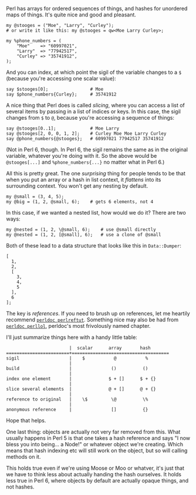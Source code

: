 Perl has arrays for ordered sequences of things, and hashes for unordered maps
of things. It's quite nice and good and pleasant.

    my @stooges = ("Moe", "Larry", "Curley");
    # or write it like this: my @stooges = qw<Moe Larry Curley>;

    my %phone_numbers = (
        "Moe"    => "60997021",
        "Larry"  => "77942517",
        "Curley" => "35741912",
    );

And you can index, at which point the sigil of the variable changes to a `$`
(because you're accessing one scalar value):

    say $stooges[0];                # Moe
    say $phone_numbers{Curley};     # 35741912

A nice thing that Perl does is called *slicing*, where you can access a list of
several items by passing in a list of indices or keys. In this case, the sigil
changes from `$` to `@`, because you're accessing a sequence of things:

    say @stooges[0..1];             # Moe Larry
    say @stooges[2, 0, 0, 1, 2];    # Curley Moe Moe Larry Curley
    say @phone_numbers{@stooges};   # 60997021 77942517 35741912

(Not in Perl 6, though. In Perl 6, the sigil remains the same as in the
original variable, whatever you're doing with it. So the above would be
`@stooges[...]` and `%phone_numbers{...}` no matter what in Perl 6.)

All this is pretty great. The one *surprising* thing for people tends to be
that when you put an array or a hash in list context, it *flattens* into its
surrounding context. You won't get any nesting by default.

    my @small = (3, 4, 5);
    my @big = (1, 2, @small, 6);    # gets 6 elements, not 4

In this case, if we wanted a nested list, how would we do it? There are two
ways:

    my @nested = (1, 2, \@small, 6);    # use @small directly
    my @nested = (1, 2, [@small], 6);   # use a clone of @small

Both of these lead to a data structure that looks like this in `Data::Dumper`:

    [
      1,
      2,
      [
        3,
        4,
        5
      ],
      6
    ];

The key is *references*. If you need to brush up on references, let me heartily
recommend [`perldoc perlreftut`](http://perldoc.perl.org/perlreftut.html).
Something nice may also be had from [`perldoc
perllol`](http://perldoc.perl.org/perllol.html), perldoc's most frivolously
named chapter.

I'll just summarize things here with a handy little table:

                            |  scalar      array       hash
    ========================+=====================================
    sigil                   |    $           @           %
                            |
    build                   |               ()          ()
                            |
    index one element       |              $ + []      $ + {}
                            |
    slice several elements  |              @ + []      @ + {}
                            |
    reference to original   |    \$         \@          \%
                            |
    anonymous reference     |               []          {}

Hope that helps.

One last thing: objects are actually not very far removed from this. What
usually happens in Perl 5 is that one takes a hash reference and says "I now
bless you into being... a Node!" or whatever object we're creating. Which means
that hash indexing etc will still work on the object, but so will calling
methods on it.

This holds true even if we're using Moose or Moo or whatver, it's just that we
have to think less about actually handing the hash ourselves. It holds less
true in Perl 6, where objects by default are actually opaque things, and not
hashes.
